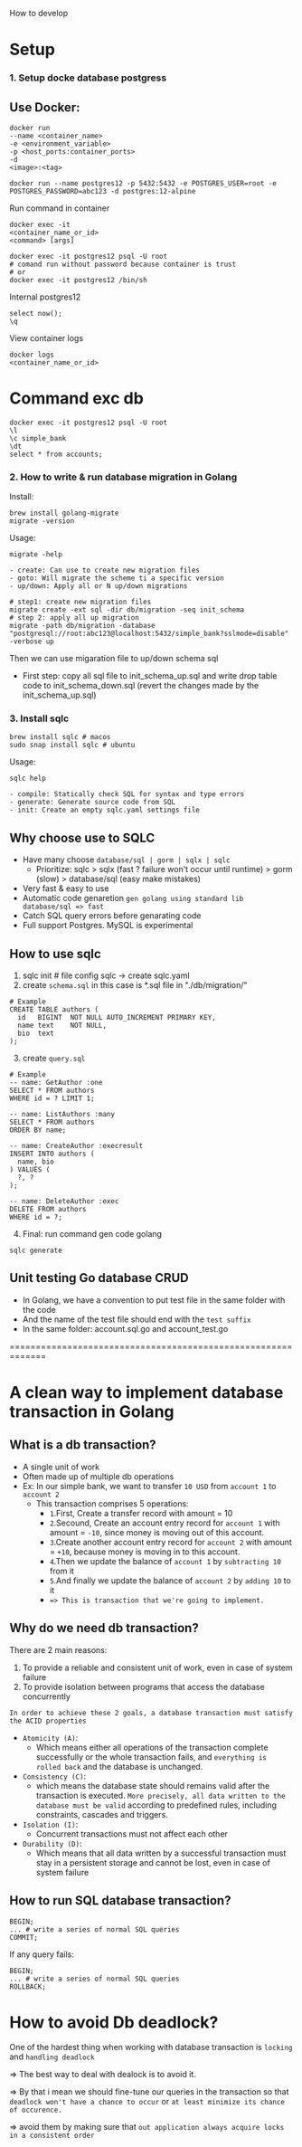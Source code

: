 How to develop

# Setup

### 1. Setup docke database postgress

## Use Docker:

```
docker run
--name <container_name>
-e <environment_variable>
-p <host_ports:container_ports>
-d
<image>:<tag>
```

```
docker run --name postgres12 -p 5432:5432 -e POSTGRES_USER=root -e POSTGRES_PASSWORD=abc123 -d postgres:12-alpine
```

Run command in container

```
docker exec -it
<container_name_or_id>
<command> [args]
```

```
docker exec -it postgres12 psql -U root
# comand run without password because container is trust
# or
docker exec -it postgres12 /bin/sh
```

Internal postgres12

```
select now();
\q
```

View container logs

```
docker logs
<container_name_or_id>
```

# Command exc db

```
docker exec -it postgres12 psql -U root
\l
\c simple_bank
\dt
select * from accounts;
```

### 2. How to write & run database migration in Golang

Install:

```
brew install golang-migrate
migrate -version
```

Usage:

```
migrate -help

- create: Can use to create new migration files
- goto: Will migrate the scheme ti a specific version
- up/down: Apply all or N up/down migrations
```

```
# step1: create new migration files
migrate create -ext sql -dir db/migration -seq init_schema
# step 2: apply all up migration
migrate -path db/migration -database "postgresql://root:abc123@localhost:5432/simple_bank?sslmode=disable" -verbose up

```

Then we can use migaration file to up/down schema sql

- First step: copy all sql file to init_schema_up.sql and write drop table code to init_schema_down.sql (revert the changes made by the init_schema_up.sql)

### 3. Install sqlc

```
brew install sqlc # macos
sudo snap install sqlc # ubuntu
```

Usage:

```
sqlc help

- compile: Statically check SQL for syntax and type errors
- generate: Generate source code from SQL
- init: Create an empty sqlc.yaml settings file
```

## Why choose use to SQLC

- Have many choose `database/sql | gorm | sqlx | sqlc`
  - Prioritize: sqlc > sqlx (fast ? failure won't occur until runtime) > gorm (slow) > database/sql (easy make mistakes)
- Very fast & easy to use
- Automatic code genaretion `gen golang using standard lib database/sql => fast`
- Catch SQL query errors before genarating code
- Full support Postgres. MySQL is experimental

## How to use sqlc

1. sqlc init # file config sqlc -> create sqlc.yaml
2. create `schema.sql` in this case is \*.sql file in "./db/migration/"

```
# Example
CREATE TABLE authors (
  id   BIGINT  NOT NULL AUTO_INCREMENT PRIMARY KEY,
  name text    NOT NULL,
  bio  text
);
```

3. create `query.sql`

```
# Example
-- name: GetAuthor :one
SELECT * FROM authors
WHERE id = ? LIMIT 1;

-- name: ListAuthors :many
SELECT * FROM authors
ORDER BY name;

-- name: CreateAuthor :execresult
INSERT INTO authors (
  name, bio
) VALUES (
  ?, ?
);

-- name: DeleteAuthor :exec
DELETE FROM authors
WHERE id = ?;
```

4. Final: run command gen code golang

```
sqlc generate
```

## Unit testing Go database CRUD

- In Golang, we have a convention to put test file in the same folder with the code
- And the name of the test file should end with the `test suffix`
- In the same folder: account.sql.go and account_test.go

=============================================================

# A clean way to implement database transaction in Golang

## What is a db transaction?

- A single unit of work
- Often made up of multiple db operations
- Ex: In our simple bank, we want to transfer `10 USD` from `account 1` to `account 2`
  - This transaction comprises 5 operations:
    - `1`.First, Create a transfer record with amount = 10
    - `2`.Secound, Create an account entry record for `account 1` with amount = `-10`, since money is moving out of this account.
    - `3`.Create another account entry record for `account 2` with amount = `+10`, because money is moving in to this account.
    - `4`.Then we update the balance of `account 1` by `subtracting 10` from it
    - `5`.And finally we update the balance of `account 2` by `adding 10` to it
    - `=> This is transaction that we're going to implement.`

## Why do we need db transaction?

There are 2 main reasons:

1. To provide a reliable and consistent unit of work, even in case of system failure
2. To provide isolation between programs that access the database concurrently

`In order to achieve these 2 goals, a database transaction must satisfy the ACID properties`

- `Atomicity (A)`:
  - Which means either all operations of the transaction complete successfully or the whole transaction fails, and `everything is rolled back` and the database is unchanged.
- `Consistency (C)`:
  - which means the database state should remains valid after the transaction is executed. `More precisely, all data written to the database must be valid` according to predefined rules, including constraints, cascades and triggers.
- `Isolation (I)`:
  - Concurrent transactions must not affect each other
- `Durability (D)`:
  - Which means that all data written by a successful transaction must stay in a persistent storage and cannot be lost, even in case of system failure

## How to run SQL database transaction?

```
BEGIN;
... # write a series of normal SQL queries
COMMIT;
```

If any query fails:

```
BEGIN;
... # write a series of normal SQL queries
ROLLBACK;
```

# How to avoid Db deadlock?

One of the hardest thing when working with database transaction is `locking` and `handling deadlock`

=> The best way to deal with dealock is to avoid it.

=> By that i mean we should fine-tune our queries in the transaction so that `deadlock won't have a chance to occur` or `at least minimize its chance of occurence.`

=> avoid them by making sure that `out application always acquire locks in a consistent order`
